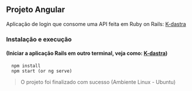 ## Projeto Angular
Aplicação de login que consome uma API feita em Ruby on Rails: [K-dastra](https://github.com/Jcns/K-dastra)

### Instalação e execução
#### (Iniciar a aplicação Rails em outro terminal, veja como: [K-dastra](https://github.com/Jcns/K-dastra))
      npm install
      npm start (or ng serve)

> O projeto foi finalizado com sucesso (Ambiente Linux - Ubuntu)
     
      
